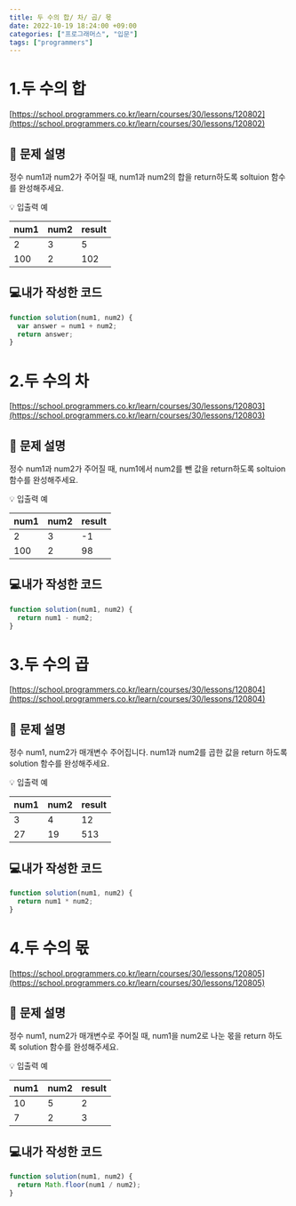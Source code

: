 ```yaml
---
title: 두 수의 합/ 차/ 곱/ 몫
date: 2022-10-19 18:24:00 +09:00
categories: ["프로그래머스", "입문"]
tags: ["programmers"]
---
```


# 1.두 수의 합

[https://school.programmers.co.kr/learn/courses/30/lessons/120802](https://school.programmers.co.kr/learn/courses/30/lessons/120802)

## 📔 문제 설명

정수 num1과 num2가 주어질 때, num1과 num2의 합을 return하도록 soltuion 함수를 완성해주세요.

💡 입출력 예

| num1 | num2 | result |
| ---- | ---- | ------ |
| 2    | 3    | 5      |
| 100  | 2    | 102    |

## 💻내가 작성한 코드

```js
function solution(num1, num2) {
  var answer = num1 + num2;
  return answer;
}
```

# 2.두 수의 차

[https://school.programmers.co.kr/learn/courses/30/lessons/120803](https://school.programmers.co.kr/learn/courses/30/lessons/120803)

## 📔 문제 설명

정수 num1과 num2가 주어질 때, num1에서 num2를 뺀 값을 return하도록 soltuion 함수를 완성해주세요.

💡 입출력 예

| num1 | num2 | result |
| ---- | ---- | ------ |
| 2    | 3    | -1     |
| 100  | 2    | 98     |

## 💻내가 작성한 코드

```js
function solution(num1, num2) {
  return num1 - num2;
}
```

# 3.두 수의 곱

[https://school.programmers.co.kr/learn/courses/30/lessons/120804](https://school.programmers.co.kr/learn/courses/30/lessons/120804)

## 📔 문제 설명

정수 num1, num2가 매개변수 주어집니다. num1과 num2를 곱한 값을 return 하도록 solution 함수를 완성해주세요.

💡 입출력 예

| num1 | num2 | result |
| ---- | ---- | ------ |
| 3    | 4    | 12     |
| 27   | 19   | 513    |

## 💻내가 작성한 코드

```js
function solution(num1, num2) {
  return num1 * num2;
}
```

# 4.두 수의 몫

[https://school.programmers.co.kr/learn/courses/30/lessons/120805](https://school.programmers.co.kr/learn/courses/30/lessons/120805)

## 📔 문제 설명

정수 num1, num2가 매개변수로 주어질 때, num1을 num2로 나눈 몫을 return 하도록 solution 함수를 완성해주세요.

💡 입출력 예

| num1 | num2 | result |
| ---- | ---- | ------ |
| 10   | 5    | 2      |
| 7    | 2    | 3      |

## 💻내가 작성한 코드

```js
function solution(num1, num2) {
  return Math.floor(num1 / num2);
}
```
